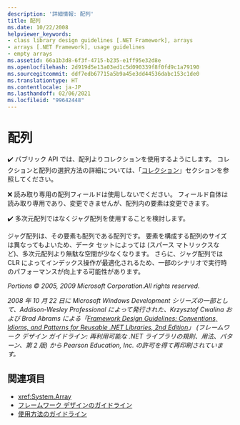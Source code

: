 ```yaml
---
description: '詳細情報: 配列'
title: 配列
ms.date: 10/22/2008
helpviewer_keywords:
- class library design guidelines [.NET Framework], arrays
- arrays [.NET Framework], usage guidelines
- empty arrays
ms.assetid: 66a1b3d8-6f3f-4715-b235-e1ff95e32d8e
ms.openlocfilehash: 2d919d5e13a03ed1c5d090339f8f0fd9c1a79190
ms.sourcegitcommit: ddf7edb67715a5b9a45e3dd44536dabc153c1de0
ms.translationtype: HT
ms.contentlocale: ja-JP
ms.lasthandoff: 02/06/2021
ms.locfileid: "99642448"
---
```

# <a name="arrays"></a>配列

✔️ パブリック API では、配列よりコレクションを使用するようにします。 コレクションと配列の選択方法の詳細については、「[コレクション](guidelines-for-collections.md)」セクションを参照してください。

 ❌ 読み取り専用の配列フィールドは使用しないでください。 フィールド自体は読み取り専用であり、変更できませんが、配列内の要素は変更できます。

 ✔️ 多次元配列ではなくジャグ配列を使用することを検討します。

 ジャグ配列は、その要素も配列である配列です。 要素を構成する配列のサイズは異なってもよいため、データ セットによっては (スパース マトリックスなど)、多次元配列より無駄な空間が少なくなります。 さらに、ジャグ配列では CLR によってインデックス操作が最適化されるため、一部のシナリオで実行時のパフォーマンスが向上する可能性があります。

 *Portions © 2005, 2009 Microsoft Corporation.All rights reserved.*

 *2008 年 10 月 22 日に Microsoft Windows Development シリーズの一部として、Addison-Wesley Professional によって発行された、Krzysztof Cwalina および Brad Abrams による「[Framework Design Guidelines: Conventions, Idioms, and Patterns for Reusable .NET Libraries, 2nd Edition](https://www.informit.com/store/framework-design-guidelines-conventions-idioms-and-9780321545619)」 (フレームワーク デザイン ガイドライン: 再利用可能な .NET ライブラリの規則、用法、パターン、第 2 版) から Pearson Education, Inc. の許可を得て再印刷されています。*

## <a name="see-also"></a>関連項目

- <xref:System.Array>
- [フレームワーク デザインのガイドライン](index.md)
- [使用方法のガイドライン](usage-guidelines.md)

